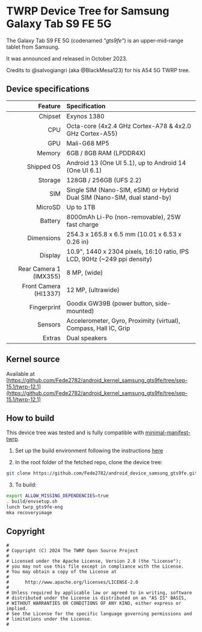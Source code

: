 
# TWRP Device Tree for Samsung Galaxy Tab S9 FE 5G

The Galaxy Tab S9 FE 5G (codenamed _"gts9fe"_) is an upper-mid-range tablet from Samsung.

It was announced and released in October 2023.

Credits to @salvogiangri (aka @BlackMesa123) for his A54 5G TWRP tree.

## Device specifications

| Feature                      | Specification                                                                  |
| ---------------------------: | :----------------------------------------------------------------------------- |
| Chipset                      | Exynos 1380                                                                    |
| CPU                          | Octa-core (4x2.4 GHz Cortex-A78 & 4x2.0 GHz Cortex-A55)                        |
| GPU                          | Mali-G68 MP5                                                                   |
| Memory                       | 6GB / 8GB RAM (LPDDR4X)                                                        |
| Shipped OS                   | Android 13 (One UI 5.1), up to Android 14 (One UI 6.1)                         |
| Storage                      | 128GB / 256GB (UFS 2.2)                                                        |
| SIM                          | Single SIM (Nano-SIM, eSIM) or Hybrid Dual SIM (Nano-SIM, dual stand-by)       |
| MicroSD                      | Up to 1TB                                                                      |
| Battery                      | 8000mAh Li-Po (non-removable), 25W fast charge                                 |
| Dimensions                   | 254.3 x 165.8 x 6.5 mm (10.01 x 6.53 x 0.26 in)                                |
| Display                      | 10.9", 1440 x 2304 pixels, 16:10 ratio, IPS LCD, 90Hz (~249 ppi density)       |
| Rear Camera 1 (IMX355)       | 8 MP, (wide)                                                                   |
| Front Camera (HI1337)        | 12 MP, (ultrawide)                                                             |
| Fingerprint                  | Goodix GW39B (power button, side-mounted)                                      |
| Sensors                      | Accelerometer, Gyro, Proximity (virtual), Compass, Hall IC, Grip               |
| Extras                       | Dual speakers                                                                  |

## Kernel source

Available at [https://github.com/Fede2782/android_kernel_samsung_gts9fe/tree/sep-15.1/twrp-12.1](https://github.com/Fede2782/android_kernel_samsung_gts9fe/tree/sep-15.1/twrp-12.1)

## How to build

This device tree was tested and is fully compatible with [minimal-manifest-twrp](https://github.com/minimal-manifest-twrp/platform_manifest_twrp_aosp).

1. Set up the build environment following the instructions [here](https://github.com/minimal-manifest-twrp/platform_manifest_twrp_aosp/blob/twrp-12.1/README.md#getting-started)

2. In the root folder of the fetched repo, clone the device tree:

```bash
git clone https://github.com/Fede2782/android_device_samsung_gts9fe.git -b android-12.1 device/samsung/gts9fe
```

3. To build:

```bash
export ALLOW_MISSING_DEPENDENCIES=true
. build/envsetup.sh
lunch twrp_gts9fe-eng
mka recoveryimage
```

## Copyright

```
#
# Copyright (C) 2024 The TWRP Open Source Project
#
# Licensed under the Apache License, Version 2.0 (the "License");
# you may not use this file except in compliance with the License.
# You may obtain a copy of the License at
#
#      http://www.apache.org/licenses/LICENSE-2.0
#
# Unless required by applicable law or agreed to in writing, software
# distributed under the License is distributed on an "AS IS" BASIS,
# WITHOUT WARRANTIES OR CONDITIONS OF ANY KIND, either express or implied.
# See the License for the specific language governing permissions and
# limitations under the License.
#
```
